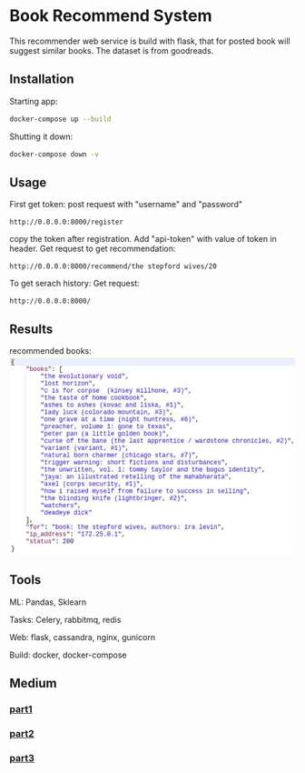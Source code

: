 # Book Recommend System

This recommender web service is build with flask, that for posted book will suggest similar books. The dataset is from goodreads.

## Installation

Starting app:

```bash
docker-compose up --build
```
Shutting it down:

```bash
docker-compose down -v
```

## Usage

First get token:
post request with "username" and "password"
```http
http://0.0.0.0:8000/register
```
copy the token after registration.
Add "api-token" with value of token in header.
Get request to get recommendation:
```http
http://0.0.0.0:8000/recommend/the stepford wives/20
```
To get serach history:
Get request:
```http
http://0.0.0.0:8000/
```

## Results
recommended books:
![alt text](https://github.com/arezamoosavi/book-recommend-web-service/blob/master/result.jpeg?raw=true)

## Tools
ML: Pandas, Sklearn

Tasks: Celery, rabbitmq, redis

Web: flask, cassandra, nginx, gunicorn

Build: docker, docker-compose

## Medium
### [part1](https://medium.com/@sdamoosavi/book-recommender-web-service-ml-e79119535258)
### [part2](https://medium.com/@sdamoosavi/book-recommender-web-service-cassandra-4a359917d713)
### [part3](https://medium.com/@sdamoosavi/book-recommender-web-service-flask-and-celery-18c8245a257e)
